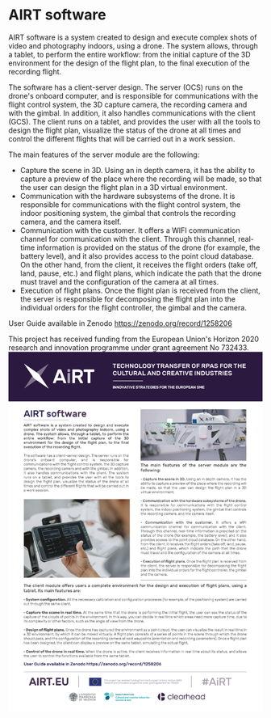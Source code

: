 # AIRT software

AIRT software is a system created to design and execute complex shots of video and photography indoors, using a drone. The system allows, through a tablet, to perform the entire workflow: from the initial capture of the 3D environment for the design of the flight plan, to the final execution of the recording flight.

The software has a client-server design. The server (OCS) runs on the drone's onboard computer, and is responsible for communications with the flight control system, the 3D capture camera, the recording camera and with the gimbal. In addition,
it also handles communications with the client (GCS). The client runs on a tablet, and provides the user with all the tools to
design the flight plan, visualize the status of the drone at all times and control the different flights that will be carried out in a work session.

The main features of the server module are the
following:
* Capture the scene in 3D. Using an in depth camera, it has the ability to capture a preview of the place where the recording will be made, so that the user can design the flight plan in a 3D virtual environment.
* Communication with the hardware subsystems of the drone. It is responsible for communications with the flight control
system, the indoor positioning system, the gimbal that controls the recording camera, and the camera itself.
* Communication with the customer. It offers a WIFI communication channel for communication with the client. Through this channel, real-time information is provided on the status of the drone (for example, the battery level), and it also provides access to the point cloud database. On the other hand, from the client, it receives the flight orders (take off, land, pause,
etc.) and flight plans, which indicate the path that the drone must travel and the configuration of the camera at all times.
* Execution of flight plans. Once the flight plan is received from the client, the server is responsible for decomposing the flight plan into the individual orders for the flight controller, the gimbal and the camera.

User Guide available in Zenodo https://zenodo.org/record/1258206

This project has received funding from the European Union's Horizon 2020 research and innovation programme under grant agreement No 732433.
<img src=" AiRT_software.png" />
